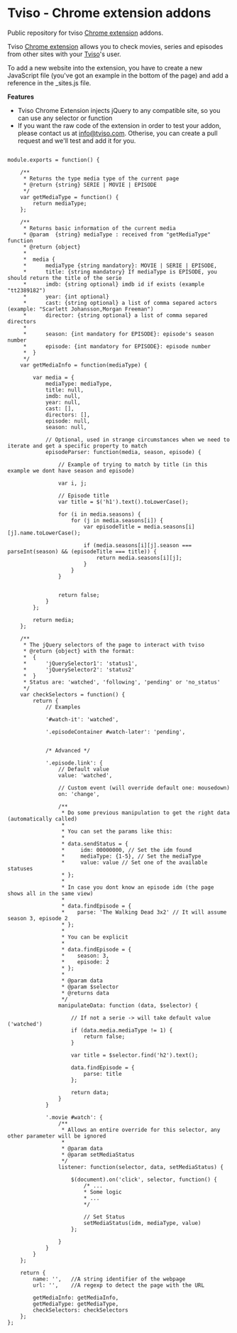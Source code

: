 # Tviso - Chrome extension addons

Public repository for tviso [Chrome extension](https://chrome.google.com/webstore/detail/tviso-extension/lmmeiimpckggkicjmjoldhpifoelbnfl) addons.

Tviso [Chrome extension](https://chrome.google.com/webstore/detail/tviso-extension/lmmeiimpckggkicjmjoldhpifoelbnfl) allows you to check movies, series and episodes from other sites with your [Tviso](https://www.tviso.com)'s user.

To add a new website into the extension, you have to create a new JavaScript file (you've got an example in the bottom of the page) and add a reference in the _sites.js file.

**Features**

* Tviso Chrome Extension injects jQuery to any compatible site, so you can use any selector or function
* If you want the raw code of the extension in order to test your addon, please contact us at [info@tviso.com](mailto://info@tviso.com). Otherise, you can create a pull request and we'll test and add it for you.


<pre><code>
module.exports = function() {

    /**
     * Returns the type media type of the current page
     * @return {string} SERIE | MOVIE | EPISODE
     */
    var getMediaType = function() {
        return mediaType;
    };

    /**
     * Returns basic information of the current media
     * @param  {string} mediaType : received from "getMediaType" function
     * @return {object} 
     * 
     *  media {
     *      mediaType {string mandatory}: MOVIE | SERIE | EPISODE,
     *      title: {string mandatory} If mediaType is EPISODE, you should return the title of the serie
     *      imdb: {string optional} imdb id if exists (example "tt2389182")
     *      year: {int optional}
     *      cast: {string optional} a list of comma separed actors (example: "Scarlett Johansson,Morgan Freeman")
     *      director: {string optional} a list of comma separed directors
     *
     *      season: {int mandatory for EPISODE}: episode's season number
     *      episode: {int mandatory for EPISODE}: episode number
     *  }
     */
    var getMediaInfo = function(mediaType) {

        var media = {
            mediaType: mediaType,
            title: null,
            imdb: null,
            year: null,
            cast: [],
            directors: [],
            episode: null,
            season: null,
            
            // Optional, used in strange circumstances when we need to iterate and get a specific property to match
            episodeParser: function(media, season, episode) {
            
                // Example of trying to match by title (in this example we dont have season and episode)
                
                var i, j;

                // Episode title 
                var title = $('h1').text().toLowerCase();

                for (i in media.seasons) {
                    for (j in media.seasons[i]) {
                        var episodeTitle = media.seasons[i][j].name.toLowerCase();

                        if (media.seasons[i][j].season === parseInt(season) && (episodeTitle === title)) {
                            return media.seasons[i][j];
                        }
                    }
                }
                

                return false;
            }
        };

        return media;
    };

    /**
     * The jQuery selectors of the page to interact with tviso
     * @return {object} with the format:
     *  {
     *      'jQuerySelector1': 'status1',
     *      'jQuerySelector2': 'status2'
     *  }
     * Status are: 'watched', 'following', 'pending' or 'no_status'
     */
    var checkSelectors = function() {
        return {
            // Examples
            
            '#watch-it': 'watched',
            
            '.episodeContainer #watch-later': 'pending',
            
            
            /* Advanced */
            
            '.episode.link': {
                // Default value
                value: 'watched',
                
                // Custom event (will override default one: mousedown)
                on: 'change',
                
                /**
                 * Do some previous manipulation to get the right data (automatically called)
                 *
                 * You can set the params like this:
                 *
                 * data.sendStatus = {
                 *     idm: 00000000, // Set the idm found 
                 *     mediaType: {1-5}, // Set the mediaType
                 *     value: value // Set one of the available statuses
                 * };
                 *
                 * In case you dont know an episode idm (the page shows all in the same view)
                 *
                 * data.findEpisode = {
                 *    parse: 'The Walking Dead 3x2' // It will assume season 3, episode 2
                 * };
                 *
                 * You can be explicit
                 *
                 * data.findEpisode = {
                 *    season: 3,
                 *    episode: 2
                 * };
                 *
                 * @param data
                 * @param $selector
                 * @returns data
                 */
                manipulateData: function (data, $selector) {
                    
                    // If not a serie -> will take default value ('watched')
                    if (data.media.mediaType != 1) {
                        return false;
                    }
    
                    var title = $selector.find('h2').text();
    
                    data.findEpisode = {
                        parse: title
                    };
    
                    return data;
                }
            }
            
            '.movie #watch': {
                /**
                 * Allows an entire override for this selector, any other parameter will be ignored
                 * 
                 * @param data
                 * @param setMediaStatus
                 */
                listener: function(selector, data, setMediaStatus) {
                    
                    $(document).on('click', selector, function() {
                        /* ...
                        * Some logic
                        * ...
                        */
                        
                        // Set Status
                        setMediaStatus(idm, mediaType, value) 
                    }; 
                    
                }
            }
        }
    };

    return {
        name: '',   //A string identifier of the webpage
        url: '',    //A regexp to detect the page with the URL

        getMediaInfo: getMediaInfo,
        getMediaType: getMediaType,
        checkSelectors: checkSelectors
    };
};
</code></pre>
